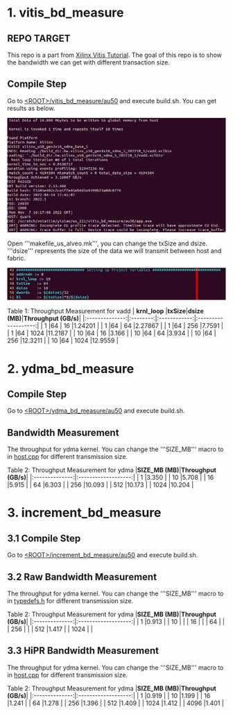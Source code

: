 # 1. vitis_bd_measure

## REPO TARGET
This repo is a part from [Xilinx Vitis Tutorial](https://github.com/Xilinx/Vitis-Tutorials/blob/2022.1/Hardware_Acceleration/Feature_Tutorials/07-using-hbm/3_BW_Explorations.md). The goal of this repo is to show the bandwidth we can get with different transaction size.

## Compile Step
Go to [\<ROOT\>/vitis_bd_measure/au50](vitis_bd_measure/au50) and execute build.sh. You can get results as below.

![](images/init_run.png)

Open '''makefile_us_alveo.mk''', you can change the txSize and dsize. '''dsize''' represents the size of the data we will transmit between host and fabric.

![](images/makefile.png)
  
Table 1: Throughput Measurement for vadd
|  **krnl_loop** |**txSize**|**dsize (MB)**|**Throughput (GB/s)**|
|:--------------:|:--------:|:------------:|:-------------------:|
|  1             |64        | 16           |1.24201              |
|  1             |64        | 64           |2.27867              |
|  1             |64        | 256          |7.7591               |
|  1             |64        | 1024         |11.2187              |
|  10            |64        | 16           |3.166                |
|  10            |64        | 64           |3.934                |
|  10            |64        | 256          |12.3211              |
|  10            |64        | 1024         |12.9559              |


# 2. ydma_bd_measure

## Compile Step

Go to [\<ROOT\>/ydma_bd_measure/au50](ydma_bd_measure/au50/) and execute build.sh.

## Bandwidth Measurement
The throughput for ydma kernel. You can change the '''SIZE_MB''' macro to in [host.cpp](ydma_bd_measure/src/host.cpp) for different transmission size.
 
Table 2: Throughput Measurement for ydma
|**SIZE_MB (MB)**|**Throughput (GB/s)**|
|:--------------:|:-------------------:|
|  1             |3.350                |
|  10            |5.708                |
|  16            |5.915                |
|  64            |6.303                |
|  256           |10.093               |
|  512           |10.173               |
|  1024          |10.204               |

# 3. increment_bd_measure

## 3.1 Compile Step

Go to [\<ROOT\>/increment_bd_measure/au50](increment_bd_measure/au50/) and execute build.sh.

## 3.2 Raw Bandwidth Measurement
The throughput for ydma kernel. You can change the '''SIZE_MB''' macro to in [typedefs.h](increment_bd_measure/src/typedefs.h) for different transmission size.
 
Table 2: Throughput Measurement for ydma
|**SIZE_MB (MB)**|**Throughput (GB/s)**|
|:--------------:|:-------------------:|
|  1             |0.913                |
|  10            |                     |
|  16            |                     |
|  64            |                     |
|  256           |                     |
|  512           |1.417                |
|  1024          |                     |

## 3.3 HiPR Bandwidth Measurement
The throughput for ydma kernel. You can change the '''SIZE_MB''' macro to in [host.cpp](ydma_bd_measure/src/host.cpp) for different transmission size.
 
Table 2: Throughput Measurement for ydma
|**SIZE_MB (MB)**|**Throughput (GB/s)**|
|:--------------:|:-------------------:|
|  1             |0.919                |
|  10            |1.199                |
|  16            |1.241                |
|  64            |1.278                |
|  256           |1.396                |
|  512           |1.409                |
|  1024          |1.412                |
|  4096          |1.401                |




